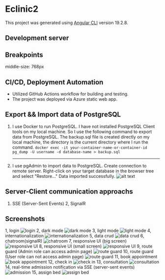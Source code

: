 # Eclinic2

This project was generated using [Angular CLI](https://github.com/angular/angular-cli) version 19.2.8.

## Development server

## Breakpoints

middle-size: 768px

## CI/CD, Deployment Automation

- Utilized GitHub Actions workflow for building and testing.
- The project was deployed via Azure static web app.

## Export && Import data of PostgreSQL

1. I use Docker to run PostgreSQL.
   I have not installed PostgreSQL Client tools on my local machine. So I use the following command to export data from PostgreSQL.
   The backup.sql file is created directly on my local machine, the directory is the current directory where I run the command.
   `docker exec -it your-container-name-or-container-id pg_dump -U username -d database-name > backup.sql`

   ***

2. I use pgAdmin to import data to PostgreSQL.
   Create connection to remote server.
   Right-click on your target database in the browser tree and select "Restore..."
   Data imported successfully.
   ![alt text](./screenshots/import-pgAdmin.png)

## Server-Client communication approachs

1. SSE (Server-Sent Events)
   2, SignalR

## Screenshots

1, login
![login](/screenshots/1-login.png)
2, dark mode
![dark mode](/screenshots/2-darkmode.png)
3, light mode
![light mode](/screenshots/3-lightmode.png)
4, internationalization
![internationalization](/screenshots/4-internationallize.png)
5, data crud
![data crud](/screenshots/5-crud.png)
6, chatroom(signalR)
![chatroom](/screenshots/6-chatroom-signalR.png)
7, responsive UI (big screen)
![responsive UI](/screenshots/7-responsive-big.png)
8, responsive UI (small screen)
![responsive UI](/screenshots/7-responsive-small.png)
9, route guard (Admin role can access admin page)
![route guard](/screenshots/8-login-log-admin.png)
10, route guard (User role can not access admin page)
![route guard](/screenshots/8-login-log-non-admin.png)
11, book appointment
![book appointment](/screenshots/11-booking.png)
12, check in
![check in](/screenshots/12-checkin.png)
13, consultation
![consultation](/screenshots/13-consulation.png)
14, real-time admission notification via SSE (server-sent events)
![admission](/screenshots/14-admission-real-time-sse.png)
15, assign bed
![assign bed](/screenshots/15-assign-bed.png)
